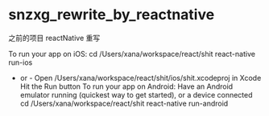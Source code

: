 # snzxg_rewrite_by_reactnative
之前的项目 reactNative 重写

To run your app on iOS:
   cd /Users/xana/workspace/react/shit
   react-native run-ios
   - or -
   Open /Users/xana/workspace/react/shit/ios/shit.xcodeproj in Xcode
   Hit the Run button
To run your app on Android:
   Have an Android emulator running (quickest way to get started), or a device connected
   cd /Users/xana/workspace/react/shit
   react-native run-android